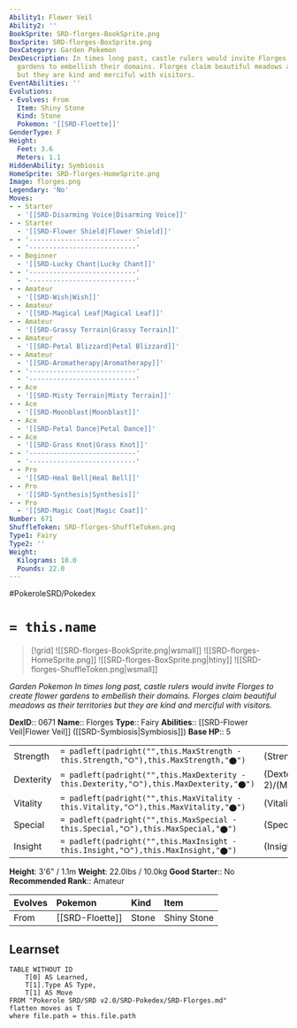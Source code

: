 ```yaml
---
Ability1: Flower Veil
Ability2: ''
BookSprite: SRD-florges-BookSprite.png
BoxSprite: SRD-florges-BoxSprite.png
DexCategory: Garden Pokemon
DexDescription: In times long past, castle rulers would invite Florges to create flower
  gardens to embellish their domains. Florges claim beautiful meadows as their territories
  but they are kind and merciful with visitors.
EventAbilities: ''
Evolutions:
- Evolves: From
  Item: Shiny Stone
  Kind: Stone
  Pokemon: '[[SRD-Floette]]'
GenderType: F
Height:
  Feet: 3.6
  Meters: 1.1
HiddenAbility: Symbiosis
HomeSprite: SRD-florges-HomeSprite.png
Image: florges.png
Legendary: 'No'
Moves:
- - Starter
  - '[[SRD-Disarming Voice|Disarming Voice]]'
- - Starter
  - '[[SRD-Flower Shield|Flower Shield]]'
- - '---------------------------'
  - '---------------------------'
- - Beginner
  - '[[SRD-Lucky Chant|Lucky Chant]]'
- - '---------------------------'
  - '---------------------------'
- - Amateur
  - '[[SRD-Wish|Wish]]'
- - Amateur
  - '[[SRD-Magical Leaf|Magical Leaf]]'
- - Amateur
  - '[[SRD-Grassy Terrain|Grassy Terrain]]'
- - Amateur
  - '[[SRD-Petal Blizzard|Petal Blizzard]]'
- - Amateur
  - '[[SRD-Aromatherapy|Aromatherapy]]'
- - '---------------------------'
  - '---------------------------'
- - Ace
  - '[[SRD-Misty Terrain|Misty Terrain]]'
- - Ace
  - '[[SRD-Moonblast|Moonblast]]'
- - Ace
  - '[[SRD-Petal Dance|Petal Dance]]'
- - Ace
  - '[[SRD-Grass Knot|Grass Knot]]'
- - '---------------------------'
  - '---------------------------'
- - Pro
  - '[[SRD-Heal Bell|Heal Bell]]'
- - Pro
  - '[[SRD-Synthesis|Synthesis]]'
- - Pro
  - '[[SRD-Magic Coat|Magic Coat]]'
Number: 671
ShuffleToken: SRD-florges-ShuffleToken.png
Type1: Fairy
Type2: ''
Weight:
  Kilograms: 10.0
  Pounds: 22.0
---
```


#PokeroleSRD/Pokedex

# `= this.name`

> [!grid]
> ![[SRD-florges-BookSprite.png|wsmall]]
> ![[SRD-florges-HomeSprite.png]]
> ![[SRD-florges-BoxSprite.png|htiny]]
> ![[SRD-florges-ShuffleToken.png|wsmall]]


*Garden Pokemon*
*In times long past, castle rulers would invite Florges to create flower gardens to embellish their domains. Florges claim beautiful meadows as their territories but they are kind and merciful with visitors.*

**DexID**:: 0671
**Name**:: Florges
**Type**:: Fairy
**Abilities**:: [[SRD-Flower Veil|Flower Veil]] ([[SRD-Symbiosis|Symbiosis]])
**Base HP**:: 5

|           |                                                                                        |                                          |
| --------- | -------------------------------------------------------------------------------------- | ---------------------------------------- |
| Strength  | `= padleft(padright("",this.MaxStrength - this.Strength,"⭘"),this.MaxStrength,"⬤")`    | (Strength::2)/(MaxStrength::4)   |
| Dexterity | `= padleft(padright("",this.MaxDexterity - this.Dexterity,"⭘"),this.MaxDexterity,"⬤")` | (Dexterity:: 2)/(MaxDexterity::5) |
| Vitality  | `= padleft(padright("",this.MaxVitality - this.Vitality,"⭘"),this.MaxVitality,"⬤")`    | (Vitality::2)/(MaxVitality::4)   |
| Special   | `= padleft(padright("",this.MaxSpecial - this.Special,"⭘"),this.MaxSpecial,"⬤")`       | (Special::3)/(MaxSpecial::6)     |
| Insight   | `= padleft(padright("",this.MaxInsight - this.Insight,"⭘"),this.MaxInsight,"⬤")`       | (Insight::3)/(MaxInsight::7)     |

**Height**: 3'6" / 1.1m
**Weight**: 22.0lbs / 10.0kg
**Good Starter**:: No
**Recommended Rank**:: Amateur

| Evolves   | Pokemon         | Kind   | Item        |
|:----------|:----------------|:-------|:------------|
| From      | [[SRD-Floette]] | Stone  | Shiny Stone |

## Learnset

```dataview
TABLE WITHOUT ID
    T[0] AS Learned,
    T[1].Type AS Type,
    T[1] AS Move
FROM "Pokerole SRD/SRD v2.0/SRD-Pokedex/SRD-Florges.md"
flatten moves as T
where file.path = this.file.path
```
